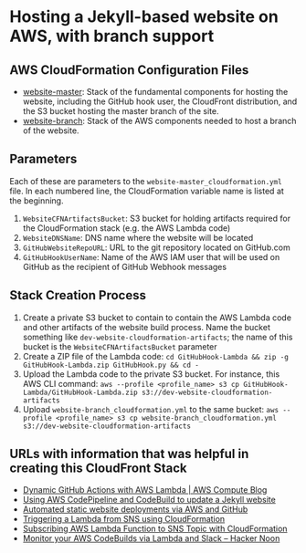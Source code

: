# Hosting a Jekyll-based website on AWS, with branch support

## AWS CloudFormation Configuration Files
* [website-master](website-master_cloudformation.yml): Stack of the fundamental components for hosting the website, including the GitHub hook user, the CloudFront distribution, and the S3 bucket hosting the master branch of the site.
* [website-branch](website-branch_cloudformation.yml): Stack of the AWS components needed to host a branch of the website.

## Parameters
Each of these are parameters to the `website-master_cloudformation.yml` file.
In each numbered line, the CloudFormation variable name is listed at the beginning.
1. `WebsiteCFNArtifactsBucket`: S3 bucket for holding artifacts required for the CloudFormation stack (e.g. the AWS Lambda code)
2. `WebsiteDNSName`: DNS name where the website will be located
3. `GitHubWebsiteRepoURL`: URL to the git repository located on GitHub.com
4. `GitHubHookUserName`: Name of the AWS IAM user that will be used on GitHub as the recipient of GitHub Webhook messages

## Stack Creation Process
1. Create a private S3 bucket to contain to contain the AWS Lambda code and other artifacts of the website build process.  Name the bucket something like `dev-website-cloudformation-artifacts`; the name of this bucket is the `WebsiteCFNArtifactsBucket` parameter
1. Create a ZIP file of the Lambda code: `cd GitHubHook-Lambda && zip -g GitHubHook-Lambda.zip GitHubHook.py && cd -`
1. Upload the Lambda code to the private S3 bucket.  For instance, this AWS CLI command: `aws --profile <profile_name> s3 cp GitHubHook-Lambda/GitHubHook-Lambda.zip s3://dev-website-cloudformation-artifacts`
1. Upload `website-branch_cloudformation.yml` to the same bucket: `aws --profile <profile_name> s3 cp website-branch_cloudformation.yml s3://dev-website-cloudformation-artifacts`


## URLs with information that was helpful in creating this CloudFront Stack
* [Dynamic GitHub Actions with AWS Lambda | AWS Compute Blog](https://aws.amazon.com/blogs/compute/dynamic-github-actions-with-aws-lambda/)
* [Using AWS CodePipeline and CodeBuild to update a Jekyll website](https://alexbilbie.com/2016/12/codebuild-codepipeline-update-jekyll-website/)
* [Automated static website deployments via AWS and GitHub](https://www.dadoune.com/blog/aws-codepipeline-cloudbuild-static-s3-website/)
* [Triggering a Lambda from SNS using CloudFormation](https://iangilham.com/2016/03/22/Sns-trigger-lambda-via-cloudformation.html)
* [Subscribing AWS Lambda Function to SNS Topic with CloudFormation](https://e5k.de/subscribing-aws-lambda-function-to-sns-topic-with-cloudformation/)
* [Monitor your AWS CodeBuilds via Lambda and Slack – Hacker Noon](https://hackernoon.com/monitor-your-aws-codebuilds-via-lambda-and-slack-ae2c621f68f1)
